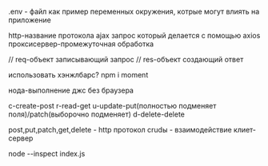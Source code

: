 .env - файл как пример переменных окружения, котрые могут влиять на приложение

http-название протокола
ajax запрос который делается с помощью axios
проксисервер-промежуточная обработка

// req-объект записывающий запрос
// res-объект создающий ответ

использовать хэнжлбарс?
npm i moment

нода-выполнение джс без браузера

c-create-post
r-read-get
u-update-put(полностью подменяет поля)/patch(выборочно подменяет)
d-delete-delete

post,put,patch,get,delete - http протокол
crudы - взаимодействие клиет-сервер

node --inspect index.js
